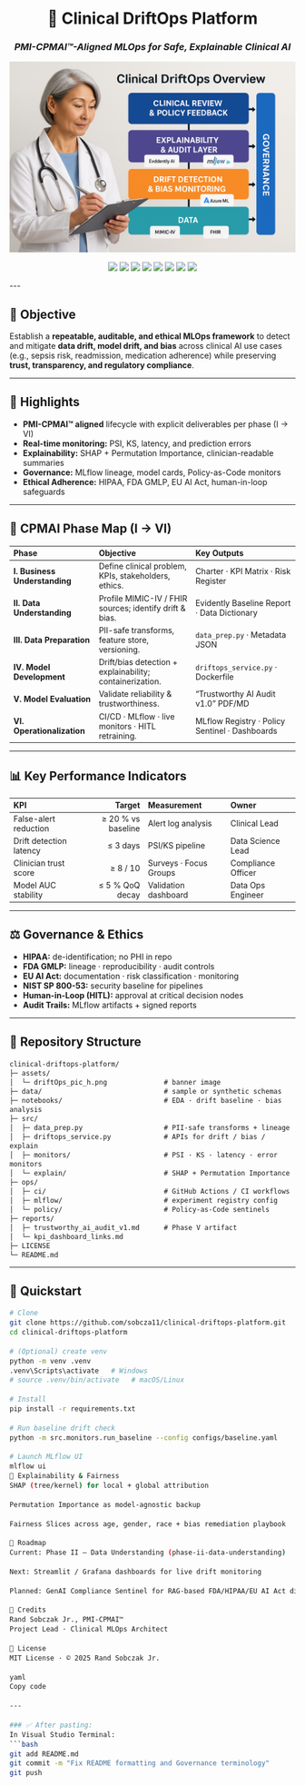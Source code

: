 <h1 align="center">🏥 Clinical DriftOps Platform</h1>
<h3 align="center"><i>PMI-CPMAI™-Aligned MLOps for Safe, Explainable Clinical AI</i></h3>

<p align="center">
  <img src="assets/driftOps_pic_h.png" alt="Clinical DriftOps Overview" width="600"/>
</p>

<p align="center">
  <img src="https://img.shields.io/badge/Framework-PMI--CPMAI™-blueviolet" />
  <img src="https://img.shields.io/badge/Governance-HIPAA%20%7C%20FDA%20GMLP%20%7C%20EU%20AI%20Act-success" />
  <img src="https://img.shields.io/badge/Monitoring-Evidently%20PSI%20%7C%20KS-informational" />
  <img src="https://img.shields.io/badge/Explainability-SHAP%20%7C%20Permutation%20Importance-lightgrey" />
  <img src="https://img.shields.io/badge/Tracking-MLflow%20Lineage%20%7C%20Artifacts-orange" />
  <img src="https://img.shields.io/badge/GenAI-Compliance%20Sentinel%20%7C%20RAG--based-purple" />
  <img src="https://img.shields.io/badge/Language-Python%203.10+-blue" />
  <img src="https://img.shields.io/badge/License-MIT-green.svg" />
</p>
---

## 🧠 Objective
Establish a **repeatable, auditable, and ethical MLOps framework** to detect and mitigate **data drift, model drift, and bias** across clinical AI use cases (e.g., sepsis risk, readmission, medication adherence) while preserving **trust, transparency, and regulatory compliance**.

---

## 📌 Highlights
- **PMI-CPMAI™ aligned** lifecycle with explicit deliverables per phase (I → VI)
- **Real-time monitoring:** PSI, KS, latency, and prediction errors
- **Explainability:** SHAP + Permutation Importance, clinician-readable summaries
- **Governance:** MLflow lineage, model cards, Policy-as-Code monitors
- **Ethical Adherence:** HIPAA, FDA GMLP, EU AI Act, human-in-loop safeguards

---

## 🧩 CPMAI Phase Map (I → VI)

| Phase | Objective | Key Outputs |
| :--- | :--- | :--- |
| **I. Business Understanding** | Define clinical problem, KPIs, stakeholders, ethics. | Charter · KPI Matrix · Risk Register |
| **II. Data Understanding** | Profile MIMIC-IV / FHIR sources; identify drift & bias. | Evidently Baseline Report · Data Dictionary |
| **III. Data Preparation** | PII-safe transforms, feature store, versioning. | `data_prep.py` · Metadata JSON |
| **IV. Model Development** | Drift/bias detection + explainability; containerization. | `driftops_service.py` · Dockerfile |
| **V. Model Evaluation** | Validate reliability & trustworthiness. | “Trustworthy AI Audit v1.0” PDF/MD |
| **VI. Operationalization** | CI/CD · MLflow · live monitors · HITL retraining. | MLflow Registry · Policy Sentinel · Dashboards |

---

## 📊 Key Performance Indicators

| KPI | Target | Measurement | Owner |
| :--- | ---: | :--- | :--- |
| False-alert reduction | ≥ 20 % vs baseline | Alert log analysis | Clinical Lead |
| Drift detection latency | ≤ 3 days | PSI/KS pipeline | Data Science Lead |
| Clinician trust score | ≥ 8 / 10 | Surveys · Focus Groups | Compliance Officer |
| Model AUC stability | ≤ 5 % QoQ decay | Validation dashboard | Data Ops Engineer |

---

## ⚖️ Governance & Ethics
- **HIPAA:** de-identification; no PHI in repo  
- **FDA GMLP:** lineage · reproducibility · audit controls  
- **EU AI Act:** documentation · risk classification · monitoring  
- **NIST SP 800-53:** security baseline for pipelines  
- **Human-in-Loop (HITL):** approval at critical decision nodes  
- **Audit Trails:** MLflow artifacts + signed reports  

---

## 📂 Repository Structure

```plaintext
clinical-driftops-platform/
├─ assets/
│  └─ driftOps_pic_h.png              # banner image
├─ data/                              # sample or synthetic schemas
├─ notebooks/                         # EDA · drift baseline · bias analysis
├─ src/
│  ├─ data_prep.py                    # PII-safe transforms + lineage
│  ├─ driftops_service.py             # APIs for drift / bias / explain
│  ├─ monitors/                       # PSI · KS · latency · error monitors
│  └─ explain/                        # SHAP + Permutation Importance
├─ ops/
│  ├─ ci/                             # GitHub Actions / CI workflows
│  ├─ mlflow/                         # experiment registry config
│  └─ policy/                         # Policy-as-Code sentinels
├─ reports/
│  ├─ trustworthy_ai_audit_v1.md      # Phase V artifact
│  └─ kpi_dashboard_links.md
├─ LICENSE
└─ README.md
```

---

## 🚀 Quickstart

```bash
# Clone
git clone https://github.com/sobcza11/clinical-driftops-platform.git
cd clinical-driftops-platform

# (Optional) create venv
python -m venv .venv
.venv\Scripts\activate   # Windows
# source .venv/bin/activate   # macOS/Linux

# Install
pip install -r requirements.txt

# Run baseline drift check
python -m src.monitors.run_baseline --config configs/baseline.yaml

# Launch MLflow UI
mlflow ui
🧮 Explainability & Fairness
SHAP (tree/kernel) for local + global attribution

Permutation Importance as model-agnostic backup

Fairness Slices across age, gender, race + bias remediation playbook

🧭 Roadmap
Current: Phase II – Data Understanding (phase-ii-data-understanding)

Next: Streamlit / Grafana dashboards for live drift monitoring

Planned: GenAI Compliance Sentinel for RAG-based FDA/HIPAA/EU AI Act diff alerts

👤 Credits
Rand Sobczak Jr., PMI-CPMAI™
Project Lead · Clinical MLOps Architect

📜 License
MIT License · © 2025 Rand Sobczak Jr.

yaml
Copy code

---

### ✅ After pasting:
In Visual Studio Terminal:
```bash
git add README.md
git commit -m "Fix README formatting and Governance terminology"
git push
